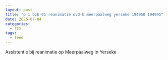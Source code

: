 ```yaml
---
layout: post
title: "p 1 bzb-01 reanimatie ovd-b meerpaalweg yerseke 194950 194995"
date: 2025-07-04
categories: 
  - rss
tags: 
  - feed
---
```


Assistentie bij reanimatie op Meerpaalweg in Yerseke
